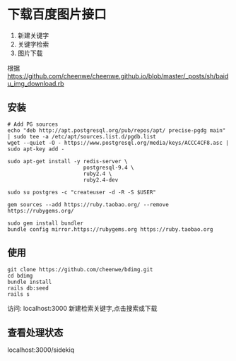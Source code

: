 # 下载百度图片接口

1. 新建关键字
2. 关键字检索
3. 图片下载

根据 https://github.com/cheenwe/cheenwe.github.io/blob/master/_posts/sh/baidu_img_download.rb

## 安装

```
# Add PG sources
echo "deb http://apt.postgresql.org/pub/repos/apt/ precise-pgdg main" | sudo tee -a /etc/apt/sources.list.d/pgdb.list
wget --quiet -O - https://www.postgresql.org/media/keys/ACCC4CF8.asc | sudo apt-key add -

sudo apt-get install -y redis-server \
                        postgresql-9.4 \
                        ruby2.4 \
                        ruby2.4-dev

sudo su postgres -c "createuser -d -R -S $USER"

gem sources --add https://ruby.taobao.org/ --remove https://rubygems.org/

sudo gem install bundler
bundle config mirror.https://rubygems.org https://ruby.taobao.org
```

## 使用
```
git clone https://github.com/cheenwe/bdimg.git
cd bdimg
bundle install
rails db:seed
rails s
```
访问: localhost:3000
新建检索关键字,点击搜索或下载

## 查看处理状态
localhost:3000/sidekiq



